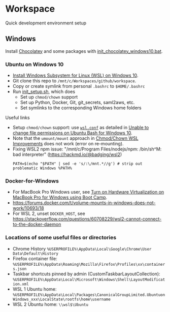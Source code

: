 # Workspace

Quick development environment setup

## Windows

Install [Chocolatey](https://chocolatey.org) and some packages with [init_chocolatey_windows10.bat](chocolatey/init_chocolatey_windows10.bat).

### Ubuntu on Windows 10

- [Install Windows Subsystem for Linux (WSL) on Windows 10](https://msdn.microsoft.com/en-au/commandline/wsl/install_guide).
- Git clone this repo to `/mnt/c/Workspaces/github/workspace`.
- Copy or create symlink from personal `.bashrc` to `$HOME/.bashrc`
- Run [init_setup.sh](ubuntu/setup/init_setup.sh), which does
    - Set up `chmod/chown` support
    - Set up Python, Docker, Git, git_secrets, saml2aws, etc.
    - Set symlinks to the corresponding Windows home folders

Useful links
- Setup `chmod/chown` support: use [`wsl.conf`](ubuntu/wsl.conf) as detailed in
  [Unable to change file permissions on Ubuntu Bash for Windows 10](https://superuser.com/questions/1323645/unable-to-change-file-permissions-on-ubuntu-bash-for-windows-10).
- Note that the `umount/mount` approach in
  [Chmod/Chown WSL Improvements](https://blogs.msdn.microsoft.com/commandline/2018/01/12/chmod-chown-wsl-improvements/)
  does not work (error on re-mounting).
- Fixing WSL2 npm issue: "/mnt/c/Program Files/nodejs/npm: /bin/sh^M: bad interpreter" (https://hackmd.io/@badging/wsl2)
    ```
    PATH=$(echo "$PATH" | sed -e 's/:\/mnt.*//g') # strip out problematic Windows %PATH%
    ```

### Docker-for-Windows

- For MacBook Pro Windows user, see
  [Turn on Hardware Virtualization on MacBook Pro for Windows using Boot Camp](https://apple.stackexchange.com/questions/120361/how-to-turn-on-hardware-virtualization-on-late-2013-macbook-pro-for-windows-8-1?).
- https://forums.docker.com/t/volume-mounts-in-windows-does-not-work/10693/18
- For WSL 2, unset `DOCKER_HOST`, see https://stackoverflow.com/questions/60708229/wsl2-cannot-connect-to-the-docker-daemon

### Locations of some useful files or directories

- Chrome History `%USERPROFILE%\AppData\Local\Google\Chrome\User Data\Default\History`
- Firefox container file: `%USERPROFILE%\AppData\Roaming\Mozilla\Firefox\Profiles\xx\containers.json`
- Taskbar shortcuts pinned by admin (CustomTaskbarLayoutCollection): `%USERPROFILE%\AppData\Local\Microsoft\Windows\Shell\LayoutModification.xml`
- WSL 1 Ubuntu home: `%USERPROFILE%\AppData\Local\Packages\CanonicalGroupLimited.UbuntuonWindows_xxx\LocalState\rootfs\home\username`
- WSL 2 Ubuntu home: `\\wsl$\Ubuntu`
